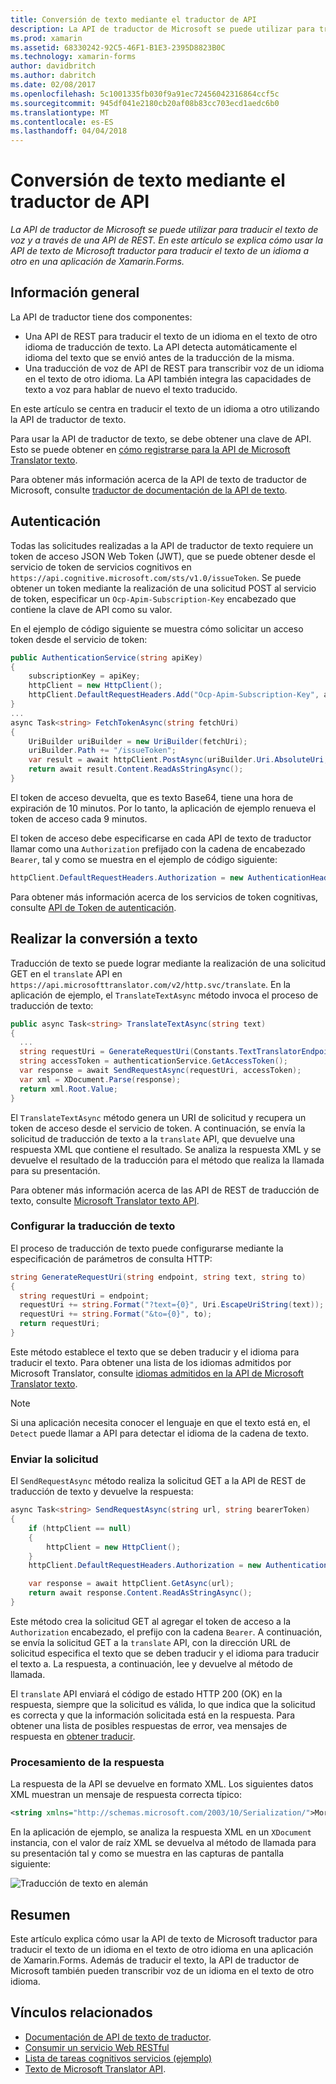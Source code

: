 ```yaml
---
title: Conversión de texto mediante el traductor de API
description: La API de traductor de Microsoft se puede utilizar para traducir el texto de voz y a través de una API de REST. En este artículo se explica cómo usar la API de texto de Microsoft traductor para traducir el texto de un idioma a otro en una aplicación de Xamarin.Forms.
ms.prod: xamarin
ms.assetid: 68330242-92C5-46F1-B1E3-2395D8823B0C
ms.technology: xamarin-forms
author: davidbritch
ms.author: dabritch
ms.date: 02/08/2017
ms.openlocfilehash: 5c1001335fb030f9a91ec72456042316864ccf5c
ms.sourcegitcommit: 945df041e2180cb20af08b83cc703ecd1aedc6b0
ms.translationtype: MT
ms.contentlocale: es-ES
ms.lasthandoff: 04/04/2018
---
```

# <a name="text-translation-using-the-translator-api"></a>Conversión de texto mediante el traductor de API

_La API de traductor de Microsoft se puede utilizar para traducir el texto de voz y a través de una API de REST. En este artículo se explica cómo usar la API de texto de Microsoft traductor para traducir el texto de un idioma a otro en una aplicación de Xamarin.Forms._

## <a name="overview"></a>Información general

La API de traductor tiene dos componentes:

- Una API de REST para traducir el texto de un idioma en el texto de otro idioma de traducción de texto. La API detecta automáticamente el idioma del texto que se envió antes de la traducción de la misma.
- Una traducción de voz de API de REST para transcribir voz de un idioma en el texto de otro idioma. La API también integra las capacidades de texto a voz para hablar de nuevo el texto traducido.

En este artículo se centra en traducir el texto de un idioma a otro utilizando la API de traductor de texto.

Para usar la API de traductor de texto, se debe obtener una clave de API. Esto se puede obtener en [cómo registrarse para la API de Microsoft Translator texto](/azure/cognitive-services/translator/translator-text-how-to-signup/).

Para obtener más información acerca de la API de texto de traductor de Microsoft, consulte [traductor de documentación de la API de texto](/azure/cognitive-services/translator/).

## <a name="authentication"></a>Autenticación

Todas las solicitudes realizadas a la API de traductor de texto requiere un token de acceso JSON Web Token (JWT), que se puede obtener desde el servicio de token de servicios cognitivos en `https://api.cognitive.microsoft.com/sts/v1.0/issueToken`. Se puede obtener un token mediante la realización de una solicitud POST al servicio de token, especificar un `Ocp-Apim-Subscription-Key` encabezado que contiene la clave de API como su valor.

En el ejemplo de código siguiente se muestra cómo solicitar un acceso token desde el servicio de token:

```csharp
public AuthenticationService(string apiKey)
{
    subscriptionKey = apiKey;
    httpClient = new HttpClient();
    httpClient.DefaultRequestHeaders.Add("Ocp-Apim-Subscription-Key", apiKey);
}
...
async Task<string> FetchTokenAsync(string fetchUri)
{
    UriBuilder uriBuilder = new UriBuilder(fetchUri);
    uriBuilder.Path += "/issueToken";
    var result = await httpClient.PostAsync(uriBuilder.Uri.AbsoluteUri, null);
    return await result.Content.ReadAsStringAsync();
}
```

El token de acceso devuelta, que es texto Base64, tiene una hora de expiración de 10 minutos. Por lo tanto, la aplicación de ejemplo renueva el token de acceso cada 9 minutos.

El token de acceso debe especificarse en cada API de texto de traductor llamar como una `Authorization` prefijado con la cadena de encabezado `Bearer`, tal y como se muestra en el ejemplo de código siguiente:

```csharp
httpClient.DefaultRequestHeaders.Authorization = new AuthenticationHeaderValue("Bearer", bearerToken);
```

Para obtener más información acerca de los servicios de token cognitivas, consulte [API de Token de autenticación](http://docs.microsofttranslator.com/oauth-token.html).

## <a name="performing-text-translation"></a>Realizar la conversión a texto

Traducción de texto se puede lograr mediante la realización de una solicitud GET en el `translate` API en `https://api.microsofttranslator.com/v2/http.svc/translate`. En la aplicación de ejemplo, el `TranslateTextAsync` método invoca el proceso de traducción de texto:

```csharp
public async Task<string> TranslateTextAsync(string text)
{
  ...
  string requestUri = GenerateRequestUri(Constants.TextTranslatorEndpoint, text, "en", "de");
  string accessToken = authenticationService.GetAccessToken();
  var response = await SendRequestAsync(requestUri, accessToken);
  var xml = XDocument.Parse(response);
  return xml.Root.Value;
}
```

El `TranslateTextAsync` método genera un URI de solicitud y recupera un token de acceso desde el servicio de token. A continuación, se envía la solicitud de traducción de texto a la `translate` API, que devuelve una respuesta XML que contiene el resultado. Se analiza la respuesta XML y se devuelve el resultado de la traducción para el método que realiza la llamada para su presentación.

Para obtener más información acerca de las API de REST de traducción de texto, consulte [Microsoft Translator texto API](http://docs.microsofttranslator.com/text-translate.html).

### <a name="configuring-text-translation"></a>Configurar la traducción de texto

El proceso de traducción de texto puede configurarse mediante la especificación de parámetros de consulta HTTP:

```csharp
string GenerateRequestUri(string endpoint, string text, string to)
{
  string requestUri = endpoint;
  requestUri += string.Format("?text={0}", Uri.EscapeUriString(text));
  requestUri += string.Format("&to={0}", to);
  return requestUri;
}
```

Este método establece el texto que se deben traducir y el idioma para traducir el texto. Para obtener una lista de los idiomas admitidos por Microsoft Translator, consulte [idiomas admitidos en la API de Microsoft Translator texto](/azure/cognitive-services/translator/languages/).

> [!NOTE]
> Si una aplicación necesita conocer el lenguaje en que el texto está en, el `Detect` puede llamar a API para detectar el idioma de la cadena de texto.

### <a name="sending-the-request"></a>Enviar la solicitud

El `SendRequestAsync` método realiza la solicitud GET a la API de REST de traducción de texto y devuelve la respuesta:

```csharp
async Task<string> SendRequestAsync(string url, string bearerToken)
{
    if (httpClient == null)
    {
        httpClient = new HttpClient();
    }
    httpClient.DefaultRequestHeaders.Authorization = new AuthenticationHeaderValue("Bearer", bearerToken);

    var response = await httpClient.GetAsync(url);
    return await response.Content.ReadAsStringAsync();
}
```

Este método crea la solicitud GET al agregar el token de acceso a la `Authorization` encabezado, el prefijo con la cadena `Bearer`. A continuación, se envía la solicitud GET a la `translate` API, con la dirección URL de solicitud especifica el texto que se deben traducir y el idioma para traducir el texto a. La respuesta, a continuación, lee y devuelve al método de llamada.

El `translate` API enviará el código de estado HTTP 200 (OK) en la respuesta, siempre que la solicitud es válida, lo que indica que la solicitud es correcta y que la información solicitada está en la respuesta. Para obtener una lista de posibles respuestas de error, vea mensajes de respuesta en [obtener traducir](http://docs.microsofttranslator.com/text-translate.html#!/default/get_Translate).

### <a name="processing-the-response"></a>Procesamiento de la respuesta

La respuesta de la API se devuelve en formato XML. Los siguientes datos XML muestran un mensaje de respuesta correcta típico:

```xml
<string xmlns="http://schemas.microsoft.com/2003/10/Serialization/">Morgen kaufen gehen ein</string>
```

En la aplicación de ejemplo, se analiza la respuesta XML en un `XDocument` instancia, con el valor de raíz XML se devuelva al método de llamada para su presentación tal y como se muestra en las capturas de pantalla siguiente:

![](text-translation-images/text-translation.png "Traducción de texto en alemán")

## <a name="summary"></a>Resumen

Este artículo explica cómo usar la API de texto de Microsoft traductor para traducir el texto de un idioma en el texto de otro idioma en una aplicación de Xamarin.Forms. Además de traducir el texto, la API de traductor de Microsoft también pueden transcribir voz de un idioma en el texto de otro idioma.

## <a name="related-links"></a>Vínculos relacionados

- [Documentación de API de texto de traductor](/azure/cognitive-services/translator/).
- [Consumir un servicio Web RESTful](~/xamarin-forms/data-cloud/consuming/rest.md)
- [Lista de tareas cognitivos servicios (ejemplo)](https://developer.xamarin.com/samples/xamarin-forms/WebServices/TodoCognitiveServices/)
- [Texto de Microsoft Translator API](http://docs.microsofttranslator.com/text-translate.html).
